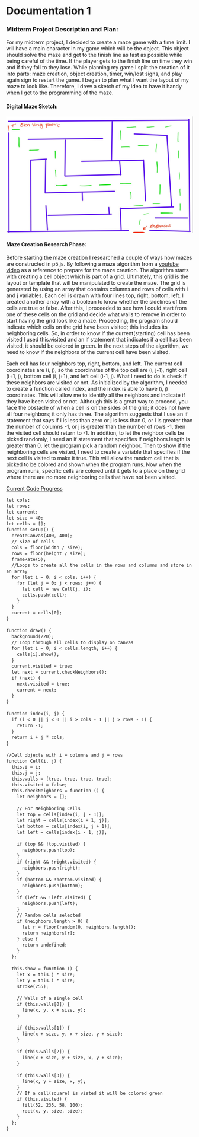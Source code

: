 
# Documentation 1



### Midterm Project Description and Plan:

For my midterm project, I decided to create a maze game with a time limit. I will have a main character in my game which will be the object. This object should solve the maze and get to the finish line as fast as possible while being careful of the time. If the player gets to the finish line on time they win and if they fail to they lose.  While planning my game I split the creation of it into parts: maze creation, object creation, timer, win/lost signs, and play again sign to restart the game. I began to plan what I want the layout of my maze to look like. Therefore, I drew a sketch of my idea to have it handy when I get to the programming of the maze. 

#### Digital Maze Sketch:
![Sketch](https://github.com/FatemaAlhameli/Intro-to-IM-/blob/main/Maze%20Sketch.jpg)

#### Maze Creation Research Phase:

Before starting the maze creation I researched a couple of ways how mazes are constructed in p5.js. By following a maze algorithm from a [youtube video](https://youtu.be/HyK_Q5rrcr4) as a reference to prepare for the maze creation. The algorithm starts with creating a cell object which is part of a grid. Ultimately, this grid is the layout or template that will be manipulated to create the maze. The grid is generated by using an array that contains columns and rows of cells with i and j variables. Each cell is drawn with four lines top, right, bottom, left. I created another array with a boolean to know whether the sidelines of the cells are true or false. After this, I proceeded to see how I could start from one of these cells on the grid and decide what walls to remove in order to start having the grid look like a maze. Proceeding, the program should indicate which cells on the grid have been visited; this includes its neighboring cells. So, in order to know if the current(starting) cell has been visited I used this.visited and an if statement that indicates if a cell has been visited, it should be colored in green. In the next steps of the algorithm, we need to know if the neighbors of the current cell have been visited. 

Each cell has four neighbors top, right, bottom, and left. The current cell coordinates are (i, j), so the coordinates of the top cell are (i, j-1), right cell (i+1, j), bottom cell (i, j+1), and left cell (i-1, j). What I need to do is check if these neighbors are visited or not. As initialized by the algorithm, I needed to create a function called index, and the index is able to have (i, j) coordinates. This will allow me to identify all the neighbors and indicate if they have been visited or not. Although this is a great way to proceed, you face the obstacle of when a cell is on the sides of the grid; it does not have all four neighbors; it only has three. The algorithm suggests that I use an if statement that says if i is less than zero or j is less than 0, or i is greater than the number of columns -1, or j is greater than the number of rows -1, then the visited cell should return to -1.  In addition, to let the neighbor cells be picked randomly, I need an if statement that specifies if neighbors.length is greater than 0, let the program pick a random neighbor. Then to show if the neighboring cells are visited, I need to create a variable that specifies if the next cell is visited to make it true. This will allow the random cell that is picked to be colored and shown when the program runs. Now when the program runs,  specific cells are colored until it gets to a place on the grid where there are no more neighboring cells that have not been visited. 


[Current Code Progress](https://editor.p5js.org/FatemaAlhameli/sketches/mRNiGuhJ0)
```
let cols;
let rows;
let current;
let size = 40;
let cells = [];
function setup() {
  createCanvas(400, 400);
  // Size of cells
  cols = floor(width / size);
  rows = floor(height / size);
  frameRate(5);
  //Loops to create all the cells in the rows and columns and store in an array
  for (let i = 0; i < cols; i++) {
    for (let j = 0; j < rows; j++) {
      let cell = new Cell(j, i);
      cells.push(cell);
    }
  }
  current = cells[0];
}

function draw() {
  background(220);
  // Loop through all cells to display on canvas
  for (let i = 0; i < cells.length; i++) {
    cells[i].show();
  }
  current.visited = true;
  let next = current.checkNeighbors();
  if (next) {
    next.visited = true;
    current = next;
  }
}

function index(i, j) {
  if (i < 0 || j < 0 || i > cols - 1 || j > rows - 1) {
    return -1;
  }
  return i + j * cols;
}

//Cell objects with i = columns and j = rows
function Cell(i, j) {
  this.i = i;
  this.j = j;
  this.walls = [true, true, true, true];
  this.visited = false;
  this.checkNeighbors = function () {
    let neighbors = [];

    // For Neighboring Cells
    let top = cells[index(i, j - 1)];
    let right = cells[index(i + 1, j)];
    let bottom = cells[index(i, j + 1)];
    let left = cells[index(i - 1, j)];

    if (top && !top.visited) {
      neighbors.push(top);
    }
    if (right && !right.visited) {
      neighbors.push(right);
    }
    if (bottom && !bottom.visited) {
      neighbors.push(bottom);
    }
    if (left && !left.visited) {
      neighbors.push(left);
    }
    // Random cells selected
    if (neighbors.length > 0) {
      let r = floor(random(0, neighbors.length));
      return neighbors[r];
    } else {
      return undefined;
    }
  };

  this.show = function () {
    let x = this.j * size;
    let y = this.i * size;
    stroke(255);

    // Walls of a single cell
    if (this.walls[0]) {
      line(x, y, x + size, y);
    }

    if (this.walls[1]) {
      line(x + size, y, x + size, y + size);
    }

    if (this.walls[2]) {
      line(x + size, y + size, x, y + size);
    }

    if (this.walls[3]) {
      line(x, y + size, x, y);
    }
    // If a cell(square) is visted it will be colored green
    if (this.visited) {
      fill(52, 235, 58, 100);
      rect(x, y, size, size);
    }
  };
}

```
